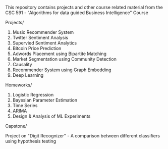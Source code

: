 This repository contains projects and other course related material from the CSC 591 - "Algorithms for data guided Business Intelligence" Course

Projects/
1. Music Recommender System
2. Twitter Sentiment Analysis
3. Supervied Sentiment Analytics
4. Bitcoin Price Prediction
5. Adwords Placement using Bipartite Matching
6. Market Segmentation using Community Detection
7. Causality
8. Recommender System using Graph Embedding
9. Deep Learning

Homeworks/
1. Logistic Regression
2. Bayesian Parameter Estimation
3. Time Series
4. ARIMA
5. Design & Analysis of ML Experiments

Capstone/

Project on "Digit Recognizer" - A comparison between different classifiers using hypothesis testing
